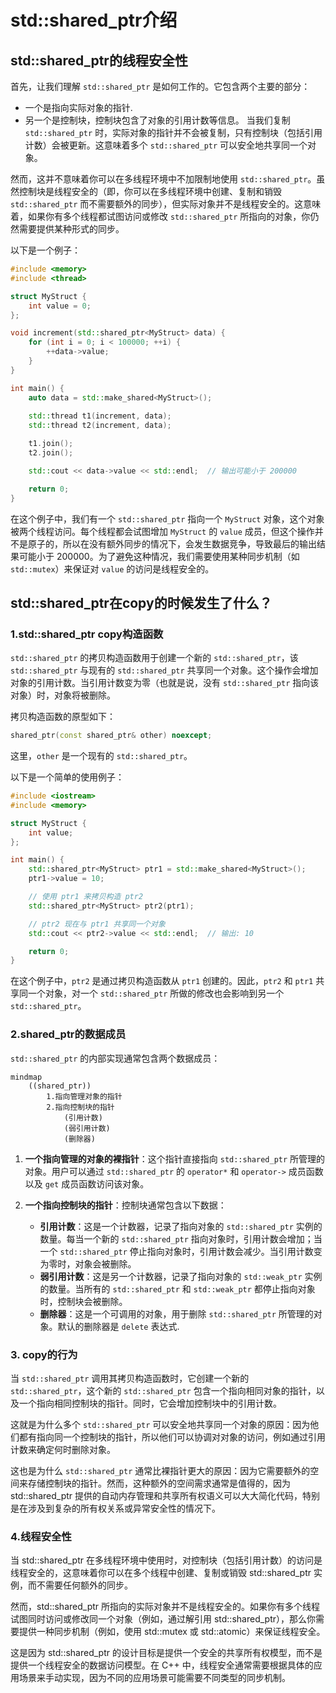 # std::shared_ptr介绍

## std::shared_ptr的线程安全性

首先，让我们理解 `std::shared_ptr` 是如何工作的。它包含两个主要的部分：

* 一个是指向实际对象的指针.
* 另一个是控制块，控制块包含了对象的引用计数等信息。
当我们复制 `std::shared_ptr` 时，实际对象的指针并不会被复制，只有控制块（包括引用计数）会被更新。这意味着多个 `std::shared_ptr` 可以安全地共享同一个对象。

然而，这并不意味着你可以在多线程环境中不加限制地使用 `std::shared_ptr`。虽然控制块是线程安全的（即，你可以在多线程环境中创建、复制和销毁 `std::shared_ptr` 而不需要额外的同步），但实际对象并不是线程安全的。这意味着，如果你有多个线程都试图访问或修改 `std::shared_ptr` 所指向的对象，你仍然需要提供某种形式的同步。

以下是一个例子：

```cpp
#include <memory>
#include <thread>

struct MyStruct {
    int value = 0;
};

void increment(std::shared_ptr<MyStruct> data) {
    for (int i = 0; i < 100000; ++i) {
        ++data->value;
    }
}

int main() {
    auto data = std::make_shared<MyStruct>();
    
    std::thread t1(increment, data);
    std::thread t2(increment, data);

    t1.join();
    t2.join();

    std::cout << data->value << std::endl;  // 输出可能小于 200000

    return 0;
}
```

在这个例子中，我们有一个 `std::shared_ptr` 指向一个 `MyStruct` 对象，这个对象被两个线程访问。每个线程都会试图增加 `MyStruct` 的 `value` 成员，但这个操作并不是原子的，所以在没有额外同步的情况下，会发生数据竞争，导致最后的输出结果可能小于 200000。为了避免这种情况，我们需要使用某种同步机制（如 `std::mutex`）来保证对 `value` 的访问是线程安全的。

## std::shared_ptr在copy的时候发生了什么？

### 1.std::shared_ptr copy构造函数

`std::shared_ptr` 的拷贝构造函数用于创建一个新的 `std::shared_ptr`，该 `std::shared_ptr` 与现有的 `std::shared_ptr` 共享同一个对象。这个操作会增加对象的引用计数。当引用计数变为零（也就是说，没有 `std::shared_ptr` 指向该对象）时，对象将被删除。

拷贝构造函数的原型如下：

```cpp
shared_ptr(const shared_ptr& other) noexcept;
```

这里，`other` 是一个现有的 `std::shared_ptr`。

以下是一个简单的使用例子：

```cpp
#include <iostream>
#include <memory>

struct MyStruct {
    int value;
};

int main() {
    std::shared_ptr<MyStruct> ptr1 = std::make_shared<MyStruct>();
    ptr1->value = 10;

    // 使用 ptr1 来拷贝构造 ptr2
    std::shared_ptr<MyStruct> ptr2(ptr1);

    // ptr2 现在与 ptr1 共享同一个对象
    std::cout << ptr2->value << std::endl;  // 输出: 10

    return 0;
}
```

在这个例子中，`ptr2` 是通过拷贝构造函数从 `ptr1` 创建的。因此，`ptr2` 和 `ptr1` 共享同一个对象，对一个 `std::shared_ptr` 所做的修改也会影响到另一个 `std::shared_ptr`。

### 2.shared_ptr的数据成员

`std::shared_ptr` 的内部实现通常包含两个数据成员：

```mermaid
mindmap
    ((shared_ptr))
        1.指向管理对象的指针
        2.指向控制块的指针
            (引用计数)
            (弱引用计数)
            (删除器)
```

1. **一个指向管理的对象的裸指针**：这个指针直接指向 `std::shared_ptr` 所管理的对象。用户可以通过 `std::shared_ptr` 的 `operator*` 和 `operator->` 成员函数以及 `get` 成员函数访问该对象。

2. **一个指向控制块的指针**：控制块通常包含以下数据：
    * **引用计数**：这是一个计数器，记录了指向对象的 `std::shared_ptr` 实例的数量。每当一个新的 `std::shared_ptr` 指向对象时，引用计数会增加；当一个 `std::shared_ptr` 停止指向对象时，引用计数会减少。当引用计数变为零时，对象会被删除。
    * **弱引用计数**：这是另一个计数器，记录了指向对象的 `std::weak_ptr` 实例的数量。当所有的 `std::shared_ptr` 和 `std::weak_ptr` 都停止指向对象时，控制块会被删除。
    * **删除器**：这是一个可调用的对象，用于删除 `std::shared_ptr` 所管理的对象。默认的删除器是 `delete` 表达式.

### 3. copy的行为

当 `std::shared_ptr` 调用其拷贝构造函数时，它创建一个新的 `std::shared_ptr`，这个新的 `std::shared_ptr` 包含一个指向相同对象的指针，以及一个指向相同控制块的指针。同时，它会增加控制块中的引用计数。

这就是为什么多个 `std::shared_ptr` 可以安全地共享同一个对象的原因：因为他们都有指向同一个控制块的指针，所以他们可以协调对对象的访问，例如通过引用计数来确定何时删除对象。

这也是为什么 `std::shared_ptr` 通常比裸指针更大的原因：因为它需要额外的空间来存储控制块的指针。然而，这种额外的空间需求通常是值得的，因为 std::shared_ptr 提供的自动内存管理和共享所有权语义可以大大简化代码，特别是在涉及到复杂的所有权关系或异常安全性的情况下。

### 4.线程安全性

当 std::shared_ptr 在多线程环境中使用时，对控制块（包括引用计数）的访问是线程安全的，这意味着你可以在多个线程中创建、复制或销毁 std::shared_ptr 实例，而不需要任何额外的同步。

然而，std::shared_ptr 所指向的实际对象并不是线程安全的。如果你有多个线程试图同时访问或修改同一个对象（例如，通过解引用 std::shared_ptr），那么你需要提供一种同步机制（例如，使用 std::mutex 或 std::atomic）来保证线程安全。

这是因为 std::shared_ptr 的设计目标是提供一个安全的共享所有权模型，而不是提供一个线程安全的数据访问模型。在 C++ 中，线程安全通常需要根据具体的应用场景来手动实现，因为不同的应用场景可能需要不同类型的同步机制。
